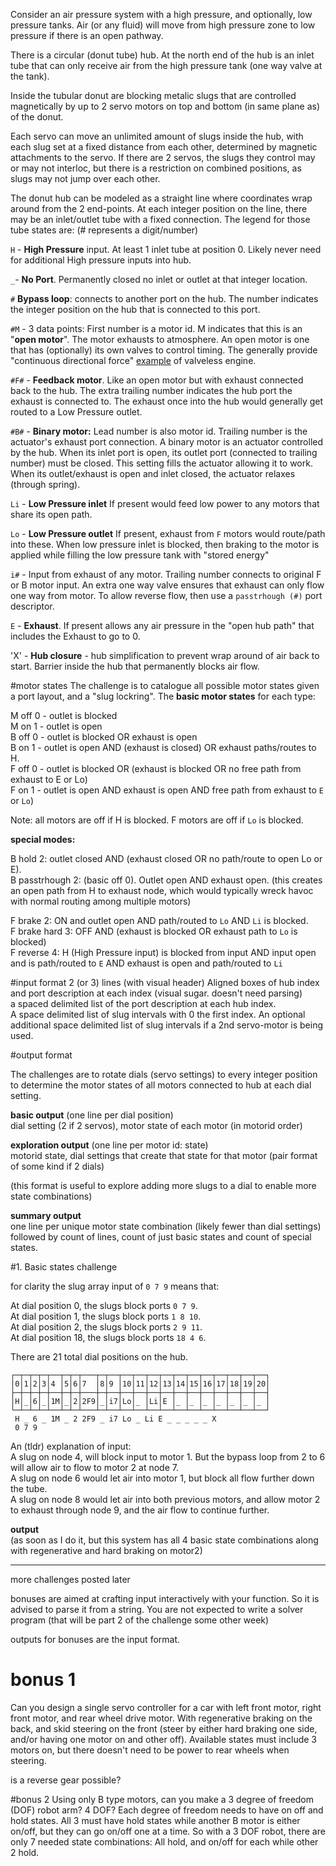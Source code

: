 Consider an air pressure system with a high pressure, and optionally, low pressure tanks. Air (or any fluid) will move from high pressure zone to low pressure if there is an open pathway.

There is a circular (donut tube) hub.  At the north end of the hub is an inlet tube that can only receive air from the high pressure tank (one way valve at the tank).

Inside the tubular donut are blocking metalic slugs that are controlled magnetically by up to 2 servo motors on top and bottom (in same plane as) of the donut.

Each servo can move an unlimited amount of slugs inside the hub, with each slug set at a fixed distance from each other, determined by magnetic attachments to the servo.  If there are 2 servos, the slugs they control may or may not interloc, but there is a restriction on combined positions, as slugs may not jump over each other.

The donut hub can be modeled as a straight line where coordinates wrap around from the 2 end-points.  At each integer position on the line, there may be an inlet/outlet tube with a fixed connection.  The legend for those tube states are: (# represents a digit/number)

`H` - **High Pressure** input.  At least 1 inlet tube at position 0.  Likely never need for additional High pressure inputs into hub.

`_`- **No Port**.  Permanently closed no inlet or outlet at that integer location.

`#` **Bypass loop**:  connects to another port on the hub.  The number indicates the integer position on the hub that is connected to this port.

`#M` - 3 data points:  First number is a motor id.  M indicates that this is an "**open motor**".  The motor exhausts to atmosphere.  An open motor is one that has (optionally) its own valves to control timing.  The generally provide "continuous directional force" [example](https://www.youtube.com/watch?v=QDR40Eyuu7w) of valveless engine.

`#F#` - **Feedback motor**.  Like an open motor but with exhaust connected back to the hub.  The extra trailing number indicates the hub port the exhaust is connected to.  The exhaust once into the hub would generally get routed to a Low Pressure outlet.

`#B#` - **Binary motor:** Lead number is also motor id.  Trailing number is the actuator's exhaust port connection.  A binary motor is an actuator controlled by the hub.  When its inlet port is open, its outlet port (connected to trailing number) must be closed.  This setting fills the actuator allowing it to work.  When its outlet/exhaust is open and inlet closed, the actuator relaxes (through spring).

`Li` - **Low Pressure inlet**  If present would feed low power to any motors that share its open path.

`Lo` - **Low Pressure outlet**  If present, exhaust from `F` motors would route/path into these.  When low pressure inlet is blocked, then braking to the motor is applied while filling the low pressure tank with "stored energy"

`i#` - Input from exhaust of any motor.  Trailing number connects to original F or B motor input.  An extra one way valve ensures that exhaust can only flow one way from motor.  To allow reverse flow, then use a `passtrhough (#)` port descriptor.

`E` - **Exhaust**.  If present allows any air pressure in the "open hub path" that includes the Exhaust to go to 0.

'X' - **Hub closure** - hub simplification to prevent wrap around of air back to start.  Barrier inside the hub that permanently blocks air flow.

#motor states
The challenge is to catalogue all possible motor states given a port layout, and a "slug lockring".  The **basic motor states** for each type:

M off 0 - outlet is blocked  
M on 1 - outlet is open   
B off 0 - outlet is blocked  OR exhaust is open   
B on 1 - outlet is open AND (exhaust is closed) OR exhaust paths/routes to H.  
F off 0 - outlet is blocked  OR (exhaust is blocked OR no free path from exhaust to E or Lo)  
F on 1 - outlet is open   AND exhaust is open AND free path from exhaust to `E` or `Lo`)  

Note: all motors are off if H is blocked.  F motors are off if `Lo` is blocked.  

**special modes:**

B hold 2: outlet closed AND (exhaust closed OR no path/route to open Lo or E).  
B passtrhough 2:  (basic off 0).  Outlet open AND exhaust open. (this creates an open path from H to exhaust node, which would typically wreck havoc with normal routing among multiple motors)  

F brake 2: ON and outlet open AND path/routed to `Lo` AND `Li` is blocked.  
F brake hard 3: OFF AND (exhaust is blocked OR exhaust path to `Lo` is blocked)  
F reverse 4:  H (High Pressure input) is blocked from input  AND input open and is path/routed to `E` AND exhaust is open and path/routed to `Li`  

#input format
2 (or 3) lines (with visual header)
Aligned boxes of hub index and port description at each index (visual sugar. doesn't need parsing)   
a spaced delimited list of the port description at each hub index.  
A space delimited list of slug intervals with 0 the first index.
An optional additional space delimited list of slug intervals if a 2nd servo-motor is being used.


#output format

The challenges are to rotate dials (servo settings) to every integer position to determine the motor states of all motors connected to hub at each dial setting.

**basic output** (one line per dial position)  
dial setting (2 if 2 servos), motor state of  each motor (in motorid order)  

**exploration output** (one line per motor id: state)  
motorid state, dial settings that create that state for that motor (pair format of some kind if 2 dials)

(this format is useful to explore adding more slugs to a dial to enable more state combinations)

**summary output**   
one line per unique motor state combination (likely fewer than dial settings) followed by count of lines, count of just basic states and count of special states.

#1. Basic states challenge 

for clarity the slug array input of `0 7 9` means that:
 
At dial position 0, the slugs block ports `0 7 9`.  
At dial position 1, the slugs block ports `1 8 10`.  
At dial position 2, the slugs block ports `2 9 11`.  
At dial position 18, the slugs block ports `18 4 6`.  

There are 21 total dial positions on the hub.

    ┌─┬─┬─┬─┬──┬─┬─┬───┬─┬──┬──┬──┬──┬──┬──┬──┬──┬──┬──┬──┬──┐
    │0│1│2│3│4 │5│6│7  │8│9 │10│11│12│13│14│15│16│17│18│19│20│
    ├─┼─┼─┼─┼──┼─┼─┼───┼─┼──┼──┼──┼──┼──┼──┼──┼──┼──┼──┼──┼──┤
    │H│_│6│_│1M│_│2│2F9│_│i7│Lo│_ │Li│E │_ │_ │_ │_ │_ │_ │_ │
    └─┴─┴─┴─┴──┴─┴─┴───┴─┴──┴──┴──┴──┴──┴──┴──┴──┴──┴──┴──┴──┘
     H _ 6 _ 1M _ 2 2F9 _ i7 Lo _ Li E _ _ _ _ _ X  
     0 7 9

An (tldr) explanation of input:  
A slug on node 4, will block input to motor 1.  But the bypass loop from 2 to 6 will allow air to flow to motor 2 at node 7.  
A slug on node 6 would let air into motor 1, but block all flow further down the tube.  
A slug on node 8 would let air into both previous motors, and allow motor 2 to exhaust through node 9, and the air flow to continue further.

**output**  
(as soon as I do it, but this system has all 4 basic state combinations along with regenerative and hard braking on motor2)

--- 
more challenges posted later


bonuses are aimed at crafting input interactively with your function.  So it is advised to parse it from a string.  You are not expected to write a solver program (that will be part 2 of the challenge some other week)

outputs for bonuses are the input format.

# bonus 1
Can you design a single servo controller for a car with left front motor, right front motor, and rear wheel drive motor.  With regenerative braking on the back, and skid steering on the front (steer by either hard braking one side, and/or having one motor on and other off).  Available states must include 3 motors on, but there doesn't need to be power to rear wheels when steering.

is a reverse gear possible?


#bonus 2
Using only B type motors, can you make a 3 degree of freedom (DOF) robot arm?  4 DOF?  Each degree of freedom needs to have on off and hold states.  All 3 must have hold states while another B motor is either on/off, but they can go on/off one at a time.  So with a 3 DOF robot, there are only 7 needed state combinations:  All hold, and on/off for each while other 2 hold.